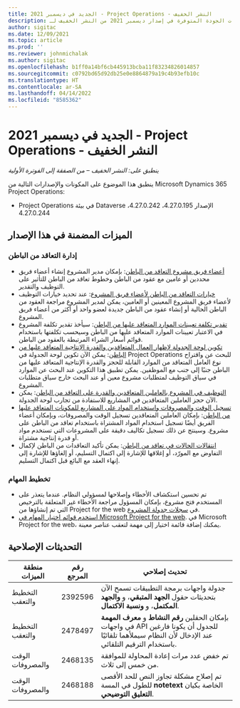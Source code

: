 ```yaml
---
title: الجديد في ديسمبر 2021 - Project Operations - النشر الخفيف
description: يوفر هذا الموضوع معلومات حول تحديثات الجودة المتوفرة في إصدار ديسمبر 2021 من النشر الخفيف لـ Project Operations.
author: sigitac
ms.date: 12/09/2021
ms.topic: article
ms.prod: ''
ms.reviewer: johnmichalak
ms.author: sigitac
ms.openlocfilehash: b1ff0a14bf6cb445913bcba11f83234826014857
ms.sourcegitcommit: c0792bd65d92db25e0e8864879a19c4b93efb10c
ms.translationtype: HT
ms.contentlocale: ar-SA
ms.lasthandoff: 04/14/2022
ms.locfileid: "8585362"
---
```

# <a name="whats-new-december-2021---project-operations-lite-deployment"></a>الجديد في ديسمبر 2021 - Project Operations - النشر الخفيف

_ينطبق على: النشر الخفيف – من الصفقة إلى الفوترة الأولية_

ينطبق هذا الموضوع على المكونات والإصدارات التالية من Microsoft Dynamics 365 Project Operations:

- Project Operations في بيئة Dataverse الإصدار 4.27.0.195، 4.27.0.242، 4.27.0.244


## <a name="features-included-in-this-release"></a>الميزات المضمنة في هذا الإصدار

### <a name="subcontract-management"></a>إدارة التعاقد من الباطن‬ 

- [أعضاء فريق مشروع التعاقد من الباطن](../subcontracting/subcontracting-project-team-members.md): بإمكان مدير المشروع إنشاء أعضاء فريق محددين أو عامين مع عقود من الباطن وخطوط تعاقد من الباطن للتأثير على التوظيف والتقدير.
- [خيارات التعاقد من الباطن لأعضاء فريق المشروع](../subcontracting/subcon-options.md): عند تحديد خيارات التوظيف لأعضاء فريق المشروع المعينين أو العامين، يمكن لمدير المشروع مراجعة العقود من الباطن الحالية أو إنشاء عقود من الباطن جديدة لعضو واحد أو أكثر من أعضاء فريق المشروع. 
- [تقدير تكلفة تعيينات الموارد المتعاقد عليها من الباطن](../subcontracting/costing-subcon-ra.md): سيأخذ تقدير تكلفة المشروع في الاعتبار تعيينات الموارد المتعاقد عليها من الباطن وسيحسب تكلفتها باستخدام قوائم أسعار الشراء المرتبطة بالعقود من الباطن. 
- [تكوين لوحة الجدولة لإظهار العمال المتعاقدين والقدرة الإنتاجية المتعاقد عليها من الباطن‬](../subcontracting/configure-sb-subcon.md): يمكن الآن تكوين لوحة الجدولة في Project Operations للبحث عن واقتراح نوع العامل المتعاقد من الموارد القابلة للحجز والقدرة الإنتاجية المتعاقد عليها من الباطن جنبًا إلى جنب مع الموظفين. يمكن تطبيق هذا التكوين عند البحث عن الموارد في سياق التوظيف لمتطلبات مشروع معين أو عند البحث خارج سياق متطلبات المشروع.
- [التوظيف في المشروع بالعاملين المتعاقدين والقدرة على التعاقد من الباطن](../subcontracting/staffing-cw.md): يمكن الآن حجز العاملين المتعاقدين في المشاريع للاستفادة من تجارب لوحة الجدولة.
- [تسجيل الوقت والمصروفات واستخدام المواد على المشاريع للمكونات المتعاقد عليها من الباطن‬](../subcontracting/recording-subcon-actuals.md): بإمكان العاملين المتعاقدين تسجيل الوقت والمصروفات، وبإمكان أعضاء الفريق أيضًا تسجيل استخدام المواد المشتراة باستخدام تعاقد من الباطن على مشروع. وسينتج عن ذلك تسجيل تكاليف دقيقة على المشروعات التي تستخدم مواد أو قدرة إنتاجية مشتراة.
- [انتقالات الحالات في تعاقد من الباطن‬](../subcontracting/subcon-states.md): يمكن تأكيد التعاقدات من الباطن لإكمال التفاوض مع المورّد، أو إغلاقها للإشارة إلى اكتمال التسليم، أو إلغاؤها للإشارة إلى إنهاء العقد مع البائع قبل اكتمال التسليم.

### <a name="task-planning"></a>تخطيط المهام
- تم تحسين استكشاف الأخطاء وإصلاحها لمسؤولي النظام. عندما يتعذر على المستخدم فتح مشروع، بإمكان المسؤول مراجعة الأخطاء غير المتعلقة بالترخيص التي تم إنشاؤها من Project for the web في [سجلات جدولة المشروع](../../project-management/schedule-api-logs.md).
- [استخدم قوائم اختيار المهام في Microsoft Project for the web](https://support.microsoft.com/en-us/office/use-task-checklists-in-microsoft-project-for-the-web-c69bcf73-5c75-4ad3-9893-6d6f92360e9c). في Microsoft Project for the web، يمكنك إضافة قائمة اختيار إلى مهمة لتعقب عناصر معينة.

## <a name="quality-updates"></a>التحديثات الإصلاحية

| **منطقة الميزات** | **رقم المرجع** | **تحديث إصلاحي** |
| --- | --- | --- |
| التخطيط والتعقب | 2392596 | جدولة واجهات برمجة التطبيقات تسمح الآن بتحديثات حقول **الجهد المتبقي**، و **والجهد المكتمل**، و **ونسبة الاكتمال**. |
| التخطيط والتعقب | 2478497 | بإمكان الحقلين **رقم النشاط** و **معرف المهمة** في واجهات API للجدول أن يكونا فارغين عند الإدخال لأن النظام سيملأهما تلقائيًا باستخدام الترقيم التلقائي.|
| الوقت والمصروفات | 2468135 | تم خفض عدد مرات إعادة المحاولة للموافقة من خمس إلى ثلاث. |
| الوقت والمصروفات | 2468188 | تم إصلاح مشكلة تجاوز النص للحد الأقصى للطول في المسة **notetext** الخاصة بكيان **التعليق التوضيحي**. |
